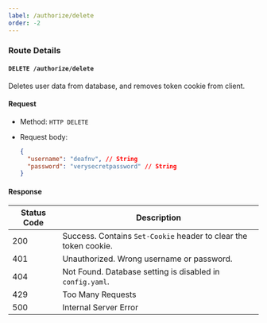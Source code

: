 ```yaml
---
label: /authorize/delete
order: -2
---
```


### Route Details

#### ```DELETE /authorize/delete```

Deletes user data from database, and removes token cookie from client.

#### Request

- Method: `HTTP DELETE`

- Request body:
  ``` json
  {
    "username": "deafnv", // String
    "password": "verysecretpassword" // String
  }
  ```

#### Response

| Status Code | Description                                                      |
| ----------- | ---------------------------------------------------------------- |
| 200         | Success. Contains `Set-Cookie` header to clear the token cookie. |
| 401         | Unauthorized. Wrong username or password.                        |
| 404         | Not Found. Database setting is disabled in `config.yaml`.        |
| 429         | Too Many Requests                                                |
| 500         | Internal Server Error                                            |